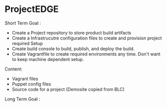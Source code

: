 # ProjectEDGE

Short Term Goal :
- Create a Project repository to store product build artifacts
- Create a Infrastrucutre configuration files to create and provision project required Setup
- Create build console to build, publish, and deploy the build.
- Create Vagrantfile to create required environments any time. Don't want to keep machine dependent setup.

Content:
- Vagrant files
- Puppet config files
- Source code for a project (Demosite copied from BLC)

Long Term Goal :
